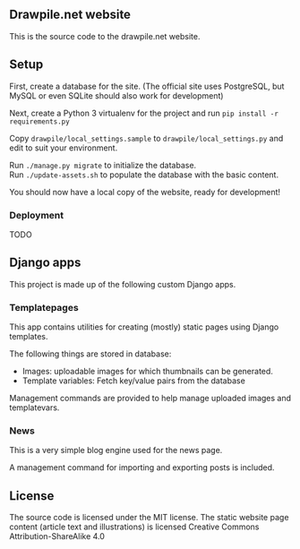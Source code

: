 Drawpile.net website
---------------------

This is the source code to the drawpile.net website.

## Setup

First, create a database for the site. (The official site uses
PostgreSQL, but MySQL or even SQLite should also work for development)

Next, create a Python 3 virtualenv for the project and run `pip install -r requirements.py`

Copy `drawpile/local_settings.sample` to `drawpile/local_settings.py` and
edit to suit your environment.

Run `./manage.py migrate` to initialize the database.  
Run `./update-assets.sh` to populate the database with the basic content.

You should now have a local copy of the website, ready for development!

### Deployment

TODO

## Django apps

This project is made up of the following custom Django apps.

### Templatepages

This app contains utilities for creating (mostly) static pages using Django templates.

The following things are stored in database:

 * Images: uploadable images for which thumbnails can be generated.
 * Template variables: Fetch key/value pairs from the database

Management commands are provided to help manage uploaded images and templatevars.

### News

This is a very simple blog engine used for the news page.

A management command for importing and exporting posts is included.

## License

The source code is licensed under the MIT license.
The static website page content (article text and illustrations) is licensed Creative Commons Attribution-ShareAlike 4.0

